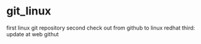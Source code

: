 git_linux
=========

first linux git repository
second check out from github to linux redhat
third: update at web githut
